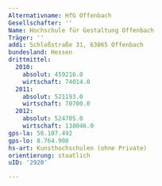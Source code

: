 ```yaml
---
Alternativname: HfG Offenbach
Gesellschafter: ''
Name: Hochschule für Gestaltung Offenbach
Träger: ''
addi: Schloßstraße 31, 63065 Offenbach
bundesland: Hessen
drittmittel:
  2010:
    absolut: 459216.0
    wirtschaft: 74014.0
  2011:
    absolut: 521193.0
    wirtschaft: 70700.0
  2012:
    absolut: 524705.0
    wirtschaft: 138046.0
gps-la: 50.107.492
gps-lo: 8.764.908
hs-art: Kunsthochschulen (ohne Private)
orientierung: staatlich
uID: '2920'

---
```


